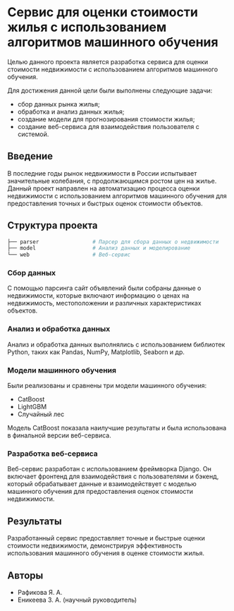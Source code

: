 
# Сервис для оценки стоимости жилья c использованием алгоритмов машинного обучения

Целью данного проекта является разработка сервиса для оценки стоимости недвижимости с использованием алгоритмов машинного обучения.

Для достижения данной цели были выполнены следующие задачи:
- сбор данных рынка жилья;
- обработка и анализ данных жилья;
- создание модели для прогнозирования стоимости жилья;
- создание веб-сервиса для взаимодействия пользователя с системой.

## Введение

В последние годы рынок недвижимости в России испытывает значительные колебания, с продолжающимся ростом цен на жилье. Данный проект направлен на автоматизацию процесса оценки недвижимости с использованием алгоритмов машинного обучения для предоставления точных и быстрых оценок стоимости объектов.

## Структура проекта

```bash
├── parser                 # Парсер для сбора данных о недвижимости
├── model                  # Анализ данных и моделирование 
└── web                    # Веб-сервис
```

### Сбор данных

С помощью парсинга сайт объявлений были собраны данные о недвижимости, которые включают информацию о ценах на недвижимость, местоположении и различных характеристиках объектов.

### Анализ и обработка данных

Анализ и обработка данных выполнялись с использованием библиотек Python, таких как Pandas, NumPy, Matplotlib, Seaborn и др.

### Модели машинного обучения

Были реализованы и сравнены три модели машинного обучения:
- CatBoost
- LightGBM
- Случайный лес

Модель CatBoost показала наилучшие результаты и была использована в финальной версии веб-сервиса.

### Разработка веб-сервиса

Веб-сервис разработан с использованием фреймворка Django. Он включает фронтенд для взаимодействия с пользователями и бэкенд, который обрабатывает данные и взаимодействует с моделью машинного обучения для предоставления оценок стоимости недвижимости.

## Результаты

Разработанный сервис предоставляет точные и быстрые оценки стоимости недвижимости, демонстрируя эффективность использования машинного обучения в оценке стоимости жилья.

## Авторы

- Рафикова Я. А.
- Еникеева З. А. (научный руководитель)
